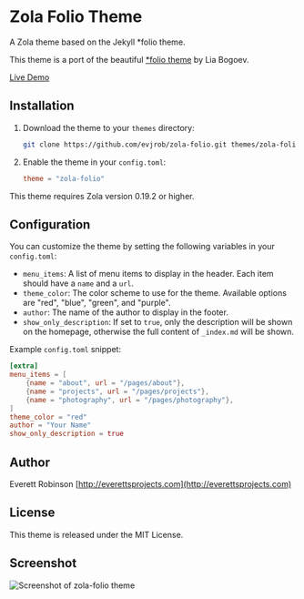 # Zola Folio Theme

A Zola theme based on the Jekyll *folio theme.

This theme is a port of the beautiful [*folio theme](http://bogoli.github.io/-folio/) by Lia Bogoev.

[Live Demo](https://zola-folio.pages.dev/)

## Installation

1. Download the theme to your `themes` directory:
   ```bash
   git clone https://github.com/evjrob/zola-folio.git themes/zola-folio
   ```
2. Enable the theme in your `config.toml`:
   ```toml
   theme = "zola-folio"
   ```

This theme requires Zola version 0.19.2 or higher.

## Configuration

You can customize the theme by setting the following variables in your `config.toml`:

- `menu_items`: A list of menu items to display in the header. Each item should have a `name` and a `url`.
- `theme_color`: The color scheme to use for the theme. Available options are "red", "blue", "green", and "purple".
- `author`: The name of the author to display in the footer.
- `show_only_description`: If set to `true`, only the description will be shown on the homepage, otherwise the full content of `_index.md` will be shown.


Example `config.toml` snippet:

```toml
[extra]
menu_items = [
    {name = "about", url = "/pages/about"},
    {name = "projects", url = "/pages/projects"},
    {name = "photography", url = "/pages/photography"},
]
theme_color = "red"
author = "Your Name"
show_only_description = true
```

## Author

Everett Robinson
[http://everettsprojects.com](http://everettsprojects.com)

## License

This theme is released under the MIT License.

## Screenshot

![Screenshot of zola-folio theme](screenshot.png)

